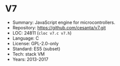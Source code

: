 # V7

* Summary:    JavaScript engine for microcontrollers.
* Repository: https://github.com/cesanta/v7.git
* LOC:        24811 (`cloc v7.c v7.h`)
* Language:   C
* License:    GPL-2.0-only
* Standard:   ES5 (subset)
* Tech:       stack VM
* Years:      2013-2017
